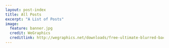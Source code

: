 ```yaml
---
layout: post-index
title: All Posts
excerpt: "A List of Posts"
image:
  feature: banner.jpg
  credit: WeGraphics
  creditlink: http://wegraphics.net/downloads/free-ultimate-blurred-background-pack/
---
```

